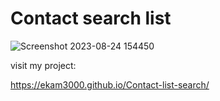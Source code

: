 # Contact search list 

![Screenshot 2023-08-24 154450](https://github.com/Ekam3000/Data-Structures-implementation/assets/86596600/fad09fa0-07e1-4e26-9e59-63789d65871f)

visit my project:

https://ekam3000.github.io/Contact-list-search/
